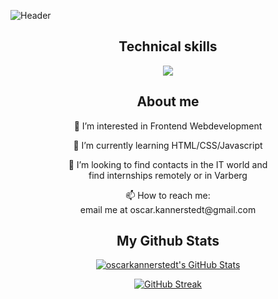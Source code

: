 ![Header](./github-background.png)

<h2 align="center">Technical skills</h2>
<p align="center">
  <a href="https://skillicons.dev">
    <img src="https://skillicons.dev/icons?i=github,vscode,html,css,sass,js,ts,react&theme=dark" />
  </a>
</p>

<h2 align="center">About me</h2>
<p align="center"> 👀 I’m interested in Frontend Webdevelopment</p>
<p align="center">🌱 I’m currently learning HTML/CSS/Javascript</p>
<p align="center">👯 I’m looking to find contacts in the IT world and <br> find internships remotely or in Varberg</p>
<p align="center">📫 How to reach me: <br> email me at oscar.kannerstedt@gmail.com</p>

<h2 align="center">My Github Stats</h2>
<div align="center">
<a href="https://awesome-github-stats.azurewebsites.net/index.html??cardType=level&theme=highcontrast&preferLogin=false"><img alt="oscarkannerstedt's GitHub Stats" src="https://awesome-github-stats.azurewebsites.net/user-stats/oscarkannerstedt?cardType=level&theme=highcontrast&preferLogin=false"/></a>

<a href="https://git.io/streak-stats"><img src="https://github-readme-streak-stats.herokuapp.com?user=oscarkannerstedt&theme=highcontrast" alt="GitHub Streak" /></a>
</div>

<!--
**oscarkannerstedt/oscarkannerstedt** is a ✨ _special_ ✨ repository because its `README.md` (this file) appears on your GitHub profile.

![Anurag's GitHub stats](https://github-readme-stats.vercel.app/api?username=anuraghazra&show_icons=true&theme=radical)
<a href="https://git.io/streak-stats"><img src="https://github-readme-streak-stats.herokuapp.com?user=oscarkannerstedt&theme=shadow-red&hide_border=true&border_radius=10.2" alt="GitHub Streak" /></a>

![Top Langs](https://github-readme-stats.vercel.app/api/top-langs/?username=anuraghazra&layout=compact)

Here are some ideas to get you started:
- 👋 Hi, I’m @oscarkannerstedt
- 👀 I’m interested in Frontend Webdevelopment
- 🌱 I’m currently learning HTML/CSS/Javascript
- 👯 I’m looking to find contacts in the IT world and find internships remotely or in Varberg
- 📫 How to reach me: email me at oscar.kannerstedt@gmail.com
-->
